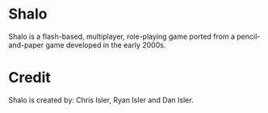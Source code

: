 # Shalo

Shalo is a flash-based, multiplayer, role-playing game ported from a pencil-and-paper game developed in the early 2000s.

# Credit

Shalo is created by: Chris Isler, Ryan Isler and Dan Isler.